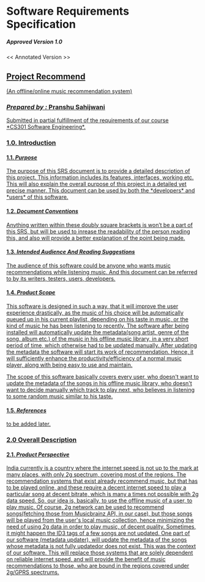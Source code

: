 # Software Requirements Specification

##### Approved Version 1.0
<< Annotated Version >><br>

## <u> Project Recommend <u>
(An offline/online music recommendation system)
<br>

### *Prepared by :* __Pranshu Sahijwani__

<p>Submitted in partial fulfillment of the requirements of our course <br> *CS301 Software Engineering*.</p>




### 1.0. **Introduction**

#### 1.1. *Purpose*

<p>The purpose of this SRS document is to provide a detailed description of this project.  This information includes its features, interfaces, working etc. This will also explain the overall purpose of this project in a detailed yet precise manner. This document can be used by both the *developers* and *users* of this software.</p>     

#### 1.2. *Document Conventions*

<p>Anything written within these doubly square brackets is won’t be a part of this SRS, but will be used to inrease the readability of the person reading this, and also will provide a better explanation of the point being made. </p>


#### 1.3. *Intended Audience And Reading Suggestions*

<p> The audience of this software could be anyone who wants music recommendations while listening music. And this document can be referred to by its writers, testers, users, developers. </p>

#### 1.4. *Product Scope*

<p> This software is designed in such a way, that it will improve the user experience drastically, as the music of his choice will be automatically queued up in his current playlist, depending on his taste in music, or the kind of music he has been listening to recently. The software after being installed will automatically update the metadata(song artist, genre of the song, album etc.) of the music in his offline music library, in a very short period of time, which otherwise had to be updated manually. After updating the metadata the software will start its work of recommendation. Hence, it will sufficiently enhance the productivity/efficiency of a normal music player, along with being easy to use and maintain.</p>

<p> The scope of this software basically covers every user, who doesn't want to update the metadata of the songs in his offline music library, who doesn't want to decide manually which track to play next, who believes in listening to some random music similar to his taste. </p>

#### 1.5. *References*
<p> to be added later. </p>

### 2.0 **Overall Description**
#### 2.1. *Product Perspective*
<p> India currently is a country where the internet speed is not up to the mark at many places, with only 2g spectrum, covering most of the regions. The recommendation systems that exist already recommend music, but that has to be played online, and these require a decent internet speed to play a particular song at decent bitrate, which is many a times not possible with 2g data speed. So, our idea is, basically, to use the offline music  of a user, to play music. Of course, 2g network can be used to recommend songs(fetching those from Musicbrainz API, in our case), but those songs will be played from the user's local music collection, hence minimizing the need of using 2g data in order to play music, of decent quality.
Sometimes, it might happen the ID3 tags of a few songs are not updated. One part of our software (metadata updater), will update the metadata of the songs whose metadata is not fully updatedor does not exist.
This was the context of our software. This will replace those systems that are solely dependent on reliable internet speed, and will provide the benefit of music recommendations to those, who are bound in the regions covered under 2g/GPRS spectrums.
 </p>
